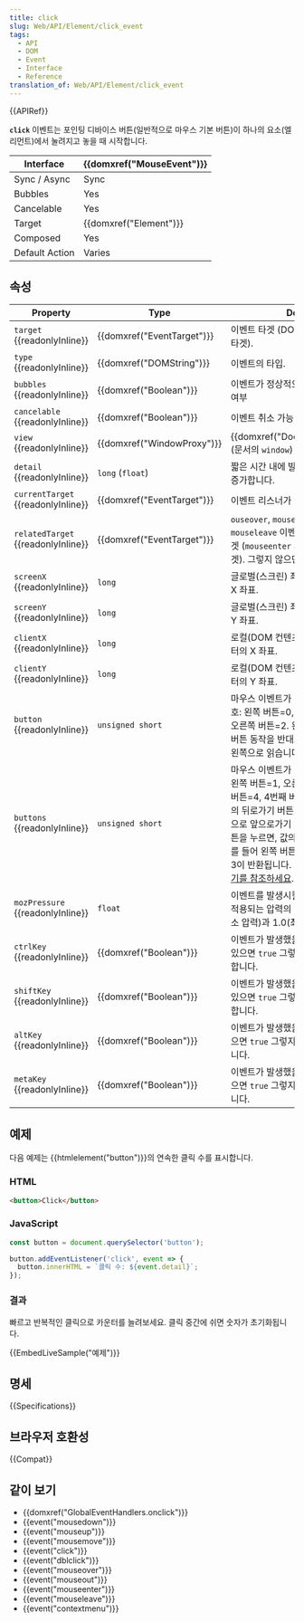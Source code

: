 ```yaml
---
title: click
slug: Web/API/Element/click_event
tags:
  - API
  - DOM
  - Event
  - Interface
  - Reference
translation_of: Web/API/Element/click_event
---
```

{{APIRef}}

**`click`** 이벤트는 포인팅 디바이스 버튼(일반적으로 마우스 기본 버튼)이 하나의 요소(엘리먼트)에서 눌려지고 놓을 때 시작합니다.

| Interface      | {{domxref("MouseEvent")}} |
| -------------- | -------------------------------- |
| Sync / Async   | Sync                             |
| Bubbles        | Yes                              |
| Cancelable     | Yes                              |
| Target         | {{domxref("Element")}}     |
| Composed       | Yes                              |
| Default Action | Varies                           |

## 속성

| Property                                 | Type                                 | Description                                                                                                                                                                                                                                                                                                                                                                      |
| ---------------------------------------- | ------------------------------------ | -------------------------------------------------------------------------------------------------------------------------------------------------------------------------------------------------------------------------------------------------------------------------------------------------------------------------------------------------------------------------------- |
| `target` {{readonlyInline}}        | {{domxref("EventTarget")}} | 이벤트 타겟 (DOM 트리 내에서의 최상위 타겟).                                                                                                                                                                                                                                                                                                                                     |
| `type` {{readonlyInline}}          | {{domxref("DOMString")}}     | 이벤트의 타입.                                                                                                                                                                                                                                                                                                                                                                   |
| `bubbles` {{readonlyInline}}       | {{domxref("Boolean")}}         | 이벤트가 정상적으로 버블을 발생시키는지 여부                                                                                                                                                                                                                                                                                                                                     |
| `cancelable` {{readonlyInline}}    | {{domxref("Boolean")}}         | 이벤트 취소 가능 여부                                                                                                                                                                                                                                                                                                                                                            |
| `view` {{readonlyInline}}          | {{domxref("WindowProxy")}} | {{domxref("Document.defaultView")}} (문서의 `window`)                                                                                                                                                                                                                                                                                                               |
| `detail` {{readonlyInline}}        | `long` (`float`)                     | 짧은 시간 내에 발생한 연속 클릭 수로, 1씩 증가합니다.                                                                                                                                                                                                                                                                                                                            |
| `currentTarget` {{readonlyInline}} | {{domxref("EventTarget")}} | 이벤트 리스너가 연결된 노드.                                                                                                                                                                                                                                                                                                                                                     |
| `relatedTarget` {{readonlyInline}} | {{domxref("EventTarget")}} | `ouseover`, `mouseout`, `mouseenter`, `mouseleave` 이벤트: 이벤트에 대한 보조 타겟 (`mouseenter` 의 경우는 `mouseleave` 타겟). 그렇지 않으면 `null을` 반환합니다.                                                                                                                                                                                                                |
| `screenX` {{readonlyInline}}       | `long`                               | 글로벌(스크린) 좌표에서 마우스 포인터의 X 좌표.                                                                                                                                                                                                                                                                                                                                  |
| `screenY` {{readonlyInline}}       | `long`                               | 글로벌(스크린) 좌표에서 마우스 포인터의 Y 좌표.                                                                                                                                                                                                                                                                                                                                  |
| `clientX` {{readonlyInline}}       | `long`                               | 로컬(DOM 컨텐츠) 좌표에서 마우스 포인터의 X 좌표.                                                                                                                                                                                                                                                                                                                                |
| `clientY` {{readonlyInline}}       | `long`                               | 로컬(DOM 컨텐츠) 좌표에서 마우스 포인터의 Y 좌표.                                                                                                                                                                                                                                                                                                                                |
| `button` {{readonlyInline}}        | `unsigned short`                     | 마우스 이벤트가 발생했을 때 누른 버튼 번호: 왼쪽 버튼=0, 가운데 버튼=1 (있다면), 오른쪽 버튼=2. 왼손잡이용 마우스의 경우 버튼 동작을 반대로하면, 값은 오른쪽에서 왼쪽으로 읽습니다.                                                                                                                                                                                              |
| `buttons` {{readonlyInline}}       | `unsigned short`                     | 마우스 이벤트가 발생했을 때 눌려진 버튼: 왼쪽 버튼=1, 오른쪽 버튼=2, 가운데(휠) 버튼=4, 4번째 버튼(일반적으로 브라우저의 뒤로가기 버튼)=8, 5번째 버튼 (일반적으로 앞으로가기 버튼)=16. 두개 이상의 버튼을 누르면, 값의 논리합이 반환됩니다. 예를 들어 왼쪽 버튼과 오른쪽 버튼을 누르면 3이 반환됩니다. (1 \| 2). [보다 자세한건 여기를 참조하세요](/ko/docs/Web/API/MouseEvent). |
| `mozPressure` {{readonlyInline}}   | `float`                              | 이벤트를 발생시킬 때 터치 또는 탭 장치에 적용되는 압력의 양; 이 값의 범위는 0.0(최소 압력)과 1.0(최대 압력) 사이 입니다.                                                                                                                                                                                                                                                         |
| `ctrlKey` {{readonlyInline}}       | {{domxref("Boolean")}}         | 이벤트가 발생했을 때 컨트롤 키가 눌러져 있으면 `true` 그렇지 않으면 `false` 를 반환합니다.                                                                                                                                                                                                                                                                                       |
| `shiftKey` {{readonlyInline}}      | {{domxref("Boolean")}}         | 이벤트가 발생했을 때 시프트 키가 눌러져 있으면 `true` 그렇지 않으면 `false` 를 반환합니다.                                                                                                                                                                                                                                                                                       |
| `altKey` {{readonlyInline}}        | {{domxref("Boolean")}}         | 이벤트가 발생했을 때 알트 키가 눌러져 있으면 `true` 그렇지 않으면 `false` 를 반환합니다.                                                                                                                                                                                                                                                                                         |
| `metaKey` {{readonlyInline}}       | {{domxref("Boolean")}}         | 이벤트가 발생했을 때 메타 키가 눌러져 있으면 `true` 그렇지 않으면 `false` 를 반환합니다.                                                                                                                                                                                                                                                                                         |

## 예제

다음 예제는 {{htmlelement("button")}}의 연속한 클릭 수를 표시합니다.

### HTML

```html
<button>Click</button>
```

### JavaScript

```js
const button = document.querySelector('button');

button.addEventListener('click', event => {
  button.innerHTML = `클릭 수: ${event.detail}`;
});
```

### 결과

빠르고 반복적인 클릭으로 카운터를 늘려보세요. 클릭 중간에 쉬면 숫자가 초기화됩니다.

{{EmbedLiveSample("예제")}}

## 명세

{{Specifications}}

## 브라우저 호환성

{{Compat}}

## 같이 보기

- {{domxref("GlobalEventHandlers.onclick")}}
- {{event("mousedown")}}
- {{event("mouseup")}}
- {{event("mousemove")}}
- {{event("click")}}
- {{event("dblclick")}}
- {{event("mouseover")}}
- {{event("mouseout")}}
- {{event("mouseenter")}}
- {{event("mouseleave")}}
- {{event("contextmenu")}}
